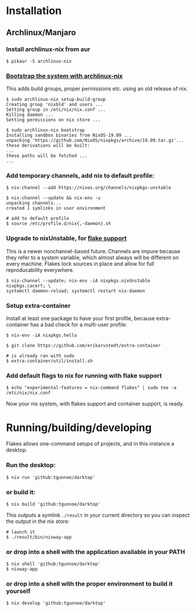 # Installation

## Archlinux/Manjaro

### Install archlinux-nix from aur
```
$ pikaur -S archlinux-nix
```

### [Bootstrap the system with archlinux-nix](https://wiki.archlinux.org/index.php/Nix#Installation_using_archlinux-nix)

This adds build groups, proper permissions etc. using an old release of nix.

```
$ sudo archlinux-nix setup-build-group
Creating group 'nixbld' and users ...
Setting group in /etc/nix/nix.conf ...
Killing daemon ...
Setting permissions on nix store ...

$ sudo archlinux-nix bootstrap
Installing sandbox binaries from NixOS-19.09 ...
unpacking 'https://github.com/NixOS/nixpkgs/archive/19.09.tar.gz'...
these derivations will be built:
...
these paths will be fetched ...
...
```


### Add temporary channels, add nix to default profile:
```
$ nix-channel --add https://nixos.org/channels/nixpkgs-unstable

$ nix-channel --update && nix-env -u
unpacking channels...
created 1 symlinks in user environment

# add to default profile
$ source /etc/profile.d/nix{,-daemon}.sh
```


### Upgrade to nixUnstable, for [flake support](https://nixos.wiki/wiki/Flakes)

This is a newer nonchannel-based future. Channels are impure because they refer
to a system variable, which almost always will be different on every machine.
Flakes lock sources in place and allow for full reproducability everywhere.

```
$ nix-channel --update; nix-env -iA nixpkgs.nixUnstable nixpkgs.cacert; \
systemctl daemon-reload; systemctl restart nix-daemon
```


### Setup extra-container

Install at least one package to have your first profile, because extra-container
has a bad check for a multi-user profile:

```
$ nix-env -iA nixpkgs.hello

$ git clone https://github.com/erikarvstedt/extra-container

# is already ran with sudo
$ extra-container/util/install.sh
```

### Add default flags to nix for running with flake support
```
$ echo "experimental-features = nix-command flakes" | sudo tee -a /etc/nix/nix.conf
```

Now your nix system, with flakes support and container support, is ready.


# Running/building/developing

Flakes allows one-command setups of projects, and in this instance a desktop.

### Run the desktop:

```
$ nix run 'github:tgunnoe/darktop'
```


### or build it:

```
$ nix build 'github:tgunnoe/darktop'
```

This outputs a symlink `./result` in your current directory so you can inspect the output in the nix store:

```
# launch it
$ ./result/bin/nixway-app
```


### or drop into a shell with the application available in your PATH

```
$ nix shell 'github:tgunnoe/darktop'
$ nixway-app
```


### or drop into a shell with the proper environment to build it yourself

```
$ nix develop 'github:tgunnoe/darktop'
```
